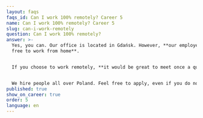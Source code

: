 ```yaml
---
layout: faqs
faqs_id: Can I work 100% remotely? Career 5
name: Can I work 100% remotely? Career 5
slug: can-i-work-remotely
question: Can I work 100% remotely?
answer: >-
  Yes, you can. Our office is located in Gdańsk. However, **our employees are
  free to work from home**.


  If you choose to work remotely, **it would be great to meet once a quarter during the team retreats that we organize every 3 months**. 🙂 Plus we would appreciate it if you could come to the office to meet with the client in case they visit us.


  We hire people all over Poland. Feel free to apply, even if you do not come from Gdańsk. We have team members from other places, especially Toruń, Poznań and Warsaw.
published: true
show_on_career: true
order: 5
language: en
---
```

